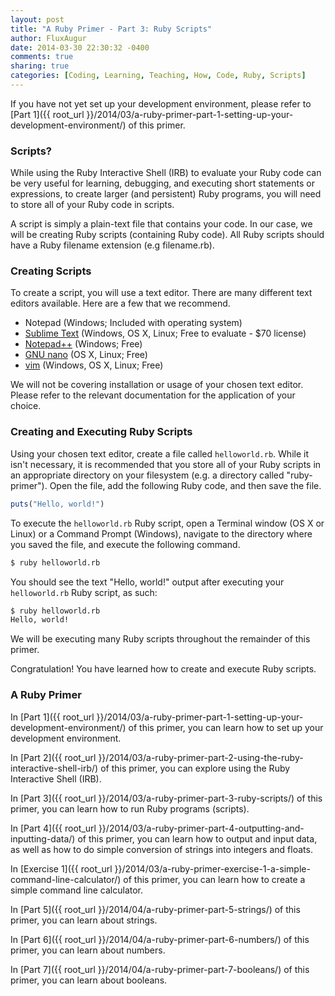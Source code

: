 ```yaml
---
layout: post
title: "A Ruby Primer - Part 3: Ruby Scripts"
author: FluxAugur
date: 2014-03-30 22:30:32 -0400
comments: true
sharing: true
categories: [Coding, Learning, Teaching, How, Code, Ruby, Scripts]
---
```

If you have not yet set up your development environment, please refer to [Part 1]({{ root_url }}/2014/03/a-ruby-primer-part-1-setting-up-your-development-environment/) of this primer.

### Scripts?

While using the Ruby Interactive Shell (IRB) to evaluate your Ruby code can be very useful for learning, debugging, and executing short statements or expressions, to create larger (and persistent) Ruby programs, you will need to store all of your Ruby code in scripts.

A script is simply a plain-text file that contains your code. In our case, we will be creating Ruby scripts (containing Ruby code). All Ruby scripts should have a Ruby filename extension (e.g filename.rb).

### Creating Scripts

To create a script, you will use a text editor. There are many different text editors available. Here are a few that we recommend.

- Notepad (Windows; Included with operating system)
- [Sublime Text](http://www.sublimetext.com/) (Windows, OS X, Linux; Free to evaluate - $70 license)
- [Notepad++](http://notepad-plus-plus.org/) (Windows; Free)
- [GNU nano](http://www.nano-editor.org/) (OS X, Linux; Free)
- [vim](http://www.vim.org/) (Windows, OS X, Linux; Free)

We will not be covering installation or usage of your chosen text editor. Please refer to the relevant documentation for the application of your choice.

### Creating and Executing Ruby Scripts

Using your chosen text editor, create a file called `helloworld.rb`. While it isn't necessary, it is recommended that you store all of your Ruby scripts in an appropriate directory on your filesystem (e.g. a directory called "ruby-primer"). Open the file, add the following Ruby code, and then save the file.

``` ruby helloworld.rb
puts("Hello, world!")
```

To execute the `helloworld.rb` Ruby script, open a Terminal window (OS X or Linux) or a Command Prompt (Windows), navigate to the directory where you saved the file, and execute the following command.

``` bash Executing helloworld.rb
$ ruby helloworld.rb
```

You should see the text "Hello, world!" output after executing your `helloworld.rb` Ruby script, as such:

``` bash Executing helloworld.rb (with output)
$ ruby helloworld.rb
Hello, world!
```

We will be executing many Ruby scripts throughout the remainder of this primer.

Congratulation! You have learned how to create and execute Ruby scripts.

### A Ruby Primer

In [Part 1]({{ root_url }}/2014/03/a-ruby-primer-part-1-setting-up-your-development-environment/) of this primer, you can learn how to set up your development environment.

In [Part 2]({{ root_url }}/2014/03/a-ruby-primer-part-2-using-the-ruby-interactive-shell-irb/) of this primer, you can explore using the Ruby Interactive Shell (IRB).

In [Part 3]({{ root_url }}/2014/03/a-ruby-primer-part-3-ruby-scripts/) of this primer, you can learn how to run Ruby programs (scripts).

In [Part 4]({{ root_url }}/2014/03/a-ruby-primer-part-4-outputting-and-inputting-data/) of this primer, you can learn how to output and input data, as well as how to do simple conversion of strings into integers and floats.

In [Exercise 1]({{ root_url }}/2014/03/a-ruby-primer-exercise-1-a-simple-command-line-calculator/) of this primer, you can learn how to create a simple command line calculator.

In [Part 5]({{ root_url }}/2014/04/a-ruby-primer-part-5-strings/) of this primer, you can learn about strings.

In [Part 6]({{ root_url }}/2014/04/a-ruby-primer-part-6-numbers/) of this primer, you can learn about numbers.

In [Part 7]({{ root_url }}/2014/04/a-ruby-primer-part-7-booleans/) of this primer, you can learn about booleans.
